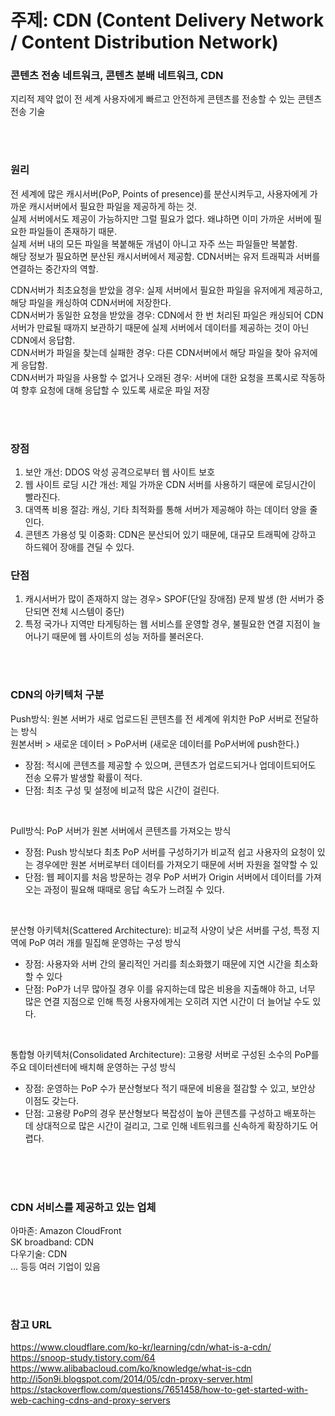 # 주제: CDN (Content Delivery Network / Content Distribution Network)
### 콘텐츠 전송 네트워크, 콘텐츠 분배 네트워크, CDN
지리적 제약 없이 전 세계 사용자에게 빠르고 안전하게 콘텐츠를 전송할 수 있는 콘텐츠 전송 기술

<br>
<br>

### 원리
전 세계에 많은 캐시서버(PoP, Points of presence)를 분산시켜두고, 사용자에게 가까운 캐시서버에서 필요한 파일을 제공하게 하는 것.  
실제 서버에서도 제공이 가능하지만 그럴 필요가 없다. 왜냐하면 이미 가까운 서버에 필요한 파일들이 존재하기 때문.  
실제 서버 내의 모든 파일을 복붙해둔 개념이 아니고 자주 쓰는 파일들만 복붙함.  
해당 정보가 필요하면 분산된 캐시서버에서 제공함. CDN서버는 유저 트래픽과 서버를 연결하는 중간자의 역할.    

CDN서버가 최초요청을 받았을 경우: 실제 서버에서 필요한 파일을 유저에게 제공하고, 해당 파일을 캐싱하여 CDN서버에 저장한다.  
CDN서버가 동일한 요청을 받았을 경우: CDN에서 한 번 처리된 파일은 캐싱되어 CDN서버가 만료될 때까지 보관하기 때문에 실제 서버에서 데이터를 제공하는 것이 아닌 CDN에서 응답함.  
CDN서버가 파일을 찾는데 실패한 경우: 다른 CDN서버에서 해당 파일을 찾아 유저에게 응답함.  
CDN서버가 파일을 사용할 수 없거나 오래된 경우: 서버에 대한 요청을 프록시로 작동하여 향후 요청에 대해 응답할 수 있도록 새로운 파일 저장  

<br>
<br>

### 장점  
1. 보안 개선: DDOS 악성 공격으로부터 웹 사이트 보호
2. 웹 사이트 로딩 시간 개선: 제일 가까운 CDN 서버를 사용하기 때문에 로딩시간이 빨라진다.
3. 대역폭 비용 절감: 캐싱, 기타 최적화를 통해 서버가 제공해야 하는 데이터 양을 줄인다.
4. 콘텐츠 가용성 및 이중화: CDN은 분산되어 있기 때문에, 대규모 트래픽에 강하고 하드웨어 장애를 견딜 수 있다.

### 단점  
1. 캐시서버가 많이 존재하지 않는 경우> SPOF(단일 장애점) 문제 발생 (한 서버가 중단되면 전체 시스템이 중단)
2. 특정 국가나 지역만 타게팅하는 웹 서비스를 운영할 경우, 불필요한 연결 지점이 늘어나기 때문에 웹 사이트의 성능 저하를 불러온다.

<br>
<br>

### CDN의 아키텍처 구분
Push방식: 원본 서버가 새로 업로드된 콘텐츠를 전 세계에 위치한 PoP 서버로 전달하는 방식  
원본서버 > 새로운 데이터 > PoP서버 (새로운 데이터를 PoP서버에 push한다.)  
- 장점: 적시에 콘텐츠를 제공할 수 있으며, 콘텐츠가 업로드되거나 업데이트되어도 전송 오류가 발생할 확률이 적다.  
- 단점: 최초 구성 및 설정에 비교적 많은 시간이 걸린다.  

<br>

Pull방식: PoP 서버가 원본 서버에서 콘텐츠를 가져오는 방식  
- 장점: Push 방식보다 최초 PoP 서버를 구성하기가 비교적 쉽고 사용자의 요청이 있는 경우에만 원본 서버로부터 데이터를 가져오기 때문에 서버 자원을 절약할 수 있
- 단점: 웹 페이지를 처음 방문하는 경우 PoP 서버가 Origin 서버에서 데이터를 가져오는 과정이 필요해 때때로 응답 속도가 느려질 수 있다.

<br>

분산형 아키텍처(Scattered Architecture): 비교적 사양이 낮은 서버를 구성, 특정 지역에 PoP 여러 개를 밀집해 운영하는 구성 방식  
- 장점: 사용자와 서버 간의 물리적인 거리를 최소화했기 때문에 지연 시간을 최소화할 수 있다
- 단점: PoP가 너무 많아질 경우 이를 유지하는데 많은 비용을 지출해야 하고, 너무 많은 연결 지점으로 인해 특정 사용자에게는 오히려 지연 시간이 더 늘어날 수도 있다.

<br>

통합형 아키텍처(Consolidated Architecture): 고용량 서버로 구성된 소수의 PoP를 주요 데이터센터에 배치해 운영하는 구성 방식
- 장점: 운영하는 PoP 수가 분산형보다 적기 때문에 비용을 절감할 수 있고, 보안상 이점도 갖는다.
- 단점: 고용량 PoP의 경우 분산형보다 복잡성이 높아 콘텐츠를 구성하고 배포하는 데 상대적으로 많은 시간이 걸리고, 그로 인해 네트워크를 신속하게 확장하기도 어렵다.

<br>
<br>
<br>

### CDN 서비스를 제공하고 있는 업체
아마존: Amazon CloudFront  
SK broadband: CDN  
다우기술: CDN  
... 등등 여러 기업이 있음

<br>
<br>

### 참고 URL
https://www.cloudflare.com/ko-kr/learning/cdn/what-is-a-cdn/  
https://snoop-study.tistory.com/64  
https://www.alibabacloud.com/ko/knowledge/what-is-cdn  
http://i5on9i.blogspot.com/2014/05/cdn-proxy-server.html  
https://stackoverflow.com/questions/7651458/how-to-get-started-with-web-caching-cdns-and-proxy-servers  
